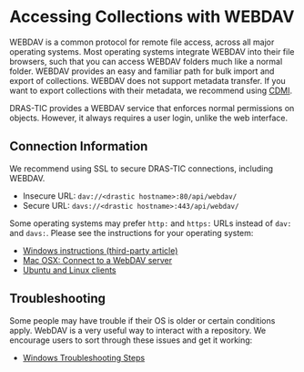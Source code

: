 # Accessing Collections with WEBDAV

WEBDAV is a common protocol for remote file access, across all major operating systems. Most operating systems integrate WEBDAV into their file browsers, such that you can access WEBDAV folders much like a normal folder. WEBDAV provides an easy and familiar path for bulk import and export of collections. WEBDAV does not support metadata transfer. If you want to export collections with their metadata, we recommend using [CDMI](CDMI.md).

DRAS-TIC provides a WEBDAV service that enforces normal permissions on objects. However, it always requires a user login, unlike the web interface.


## Connection Information
We recommend using SSL to secure DRAS-TIC connections, including WEBDAV.

* Insecure URL: `dav://<drastic hostname>:80/api/webdav/`
* Secure URL: `davs://<drastic hostname>:443/api/webdav/`

Some operating systems may prefer `http:` and `https:` URLs instead of `dav:` and `davs:`. Please see the instructions for your operating system:

* [Windows instructions (third-party article)](https://www.webdavsystem.com/server/access/windows/map_drive)
* [Mac OSX: Connect to a WebDAV server](https://support.apple.com/kb/ph18514?locale=en_US)
* [Ubuntu and Linux clients](http://ubuntuguide.org/wiki/WebDAV#WebDAV_Clients)


## Troubleshooting

Some people may have trouble if their OS is older or certain conditions apply. WebDAV is a very useful way to interact with a repository. We encourage users to sort through these issues and get it working:

* [Windows Troubleshooting Steps](https://support.microsoft.com/en-us/help/912152/you-cannot-access-a-webdav-web-folder-from-a-windows-based-client-comp)

